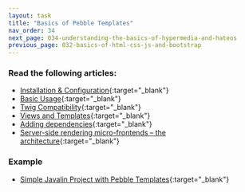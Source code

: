 ```yaml
---
layout: task
title: "Basics of Pebble Templates"
nav_order: 34
next_page: 034-understanding-the-basics-of-hypermedia-and-hateos
previous_page: 032-basics-of-html-css-js-and-bootstrap
---
```

### Read the following articles:
- [Installation & Configuration](https://pebbletemplates.io/wiki/guide/installation/){:target="_blank"}
- [Basic Usage](https://pebbletemplates.io/wiki/guide/basic-usage/){:target="_blank"}
- [Twig Compatibility](https://pebbletemplates.io/twig-compatibility/){:target="_blank"}
- [Views and Templates](https://javalin.io/documentation#views-and-templates){:target="_blank"}
- [Adding dependencies](https://javalin.io/plugins/rendering){:target="_blank"}
- [Server-side rendering micro-frontends – the architecture](https://aws.amazon.com/blogs/compute/server-side-rendering-micro-frontends-the-architecture/){:target="_blank"}

### Example
- [Simple Javalin Project with Pebble Templates](https://github.com/AbbasNassar/training-examples/tree/main/javalin-with-pebble-templates){:target="_blank"}
